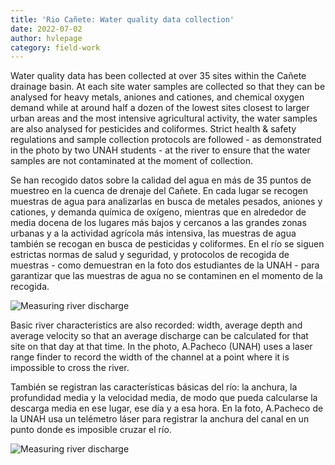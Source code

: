 ```yaml
---
title: 'Rio Cañete: Water quality data collection'
date: 2022-07-02
author: hvlepage
category: field-work
---
```



Water quality data has been collected at over 35 sites within the Cañete drainage basin. At each site water samples are collected so that they can be analysed for heavy metals, aniones and cationes, and chemical oxygen demand while at around half a dozen of the lowest sites closest to larger urban areas and the most intensive agricultural activity, the water samples are also analysed for pesticides and coliformes. Strict health & safety regulations and sample collection protocols are followed - as demonstrated in the photo by two UNAH students - at the river to ensure that the water samples are not contaminated at the moment of collection.

Se han recogido datos sobre la calidad del agua en más de 35 puntos de muestreo en la cuenca de drenaje del Cañete. En cada lugar se recogen muestras de agua para analizarlas en busca de metales pesados, aniones y cationes, y demanda química de oxígeno, mientras que en alrededor de media docena de los lugares más bajos y cercanos a las grandes zonas urbanas y a la actividad agrícola más intensiva, las muestras de agua también se recogan en busca de pesticidas y coliformes. En el río se siguen estrictas normas de salud y seguridad, y protocolos de recogida de muestras - como demuestran en la foto dos estudiantes de la UNAH - para garantizar que las muestras de agua no se contaminen en el momento de la recogida.

![Measuring river discharge](/assets/posts/1Watercollection.JPG)


Basic river characteristics are also recorded: width, average depth and average velocity so that an average discharge can be calculated for that site on that day at that time. In the photo, A.Pacheco (UNAH) uses a laser range finder to record the width of the channel at a point where it is impossible to cross the river.

También se registran las características básicas del río: la anchura, la profundidad media y la velocidad media, de modo que pueda calcularse la descarga media en ese lugar, ese día y a esa hora. En la foto, A.Pacheco de la UNAH usa un telémetro láser para registrar la anchura del canal en un punto donde es imposible cruzar el río.

![Measuring river discharge](/assets/posts/1Width.JPG)



